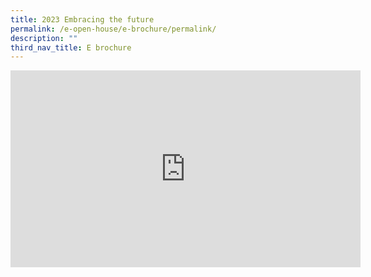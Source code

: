 ```yaml
---
title: 2023 Embracing the future
permalink: /e-open-house/e-brochure/permalink/
description: ""
third_nav_title: E brochure
---
```

<iframe allowfullscreen="" allow="accelerometer; autoplay; clipboard-write; encrypted-media; gyroscope; picture-in-picture; web-share" frameborder="0" title="YouTube video player" src="https://www.youtube.com/embed/sBkrM4brR4I" height="315" width="560"></iframe>